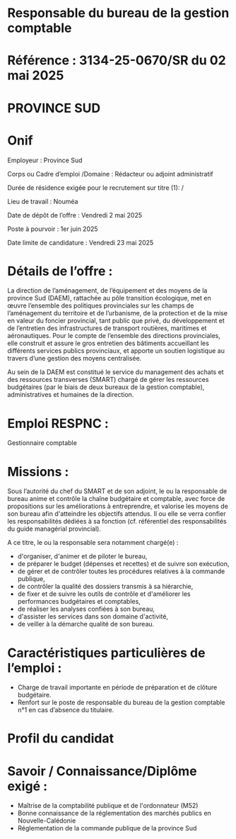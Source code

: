 # Responsable du bureau de la gestion comptable

# Référence : 3134-25-0670/SR du 02 mai 2025

# PROVINCE SUD

# Onif

Employeur : Province Sud

Corps ou Cadre d’emploi /Domaine : Rédacteur ou adjoint administratif

Durée de résidence exigée pour le recrutement sur titre (1): /

Lieu de travail : Nouméa

Date de dépôt de l’offre : Vendredi 2 mai 2025

Poste à pourvoir : 1er juin 2025

Date limite de candidature : Vendredi 23 mai 2025

# Détails de l’offre :

La direction de l’aménagement, de l’équipement et des moyens de la province Sud (DAEM), rattachée au pôle transition écologique, met en œuvre l’ensemble des politiques provinciales sur les champs de l’aménagement du territoire et de l’urbanisme, de la protection et de la mise en valeur du foncier provincial, tant public que privé, du développement et de l’entretien des infrastructures de transport routières, maritimes et aéronautiques. Pour le compte de l’ensemble des directions provinciales, elle construit et assure le gros entretien des bâtiments accueillant les différents services publics provinciaux, et apporte un soutien logistique au travers d’une gestion des moyens centralisée.

Au sein de la DAEM est constitué le service du management des achats et des ressources transverses (SMART) chargé de gérer les ressources budgétaires (par le biais de deux bureaux de la gestion comptable), administratives et humaines de la direction.

# Emploi RESPNC :

Gestionnaire comptable

# Missions :

Sous l’autorité du chef du SMART et de son adjoint, le ou la responsable de bureau anime et contrôle la chaîne budgétaire et comptable, avec force de propositions sur les améliorations à entreprendre, et valorise les moyens de son bureau afin d'atteindre les objectifs attendus. Il ou elle se verra confier les responsabilités dédiées à sa fonction (cf. référentiel des responsabilités du guide managérial provincial).

A ce titre, le ou la responsable sera notamment chargé(e) :

- d'organiser, d'animer et de piloter le bureau,
- de préparer le budget (dépenses et recettes) et de suivre son exécution,
- de gérer et de contrôler toutes les procédures relatives à la commande publique,
- de contrôler la qualité des dossiers transmis à sa hiérarchie,
- de fixer et de suivre les outils de contrôle et d'améliorer les performances budgétaires et comptables,
- de réaliser les analyses confiées à son bureau,
- d'assister les services dans son domaine d'activité,
- de veiller à la démarche qualité de son bureau.

# Caractéristiques particulières de l’emploi :

- Charge de travail importante en période de préparation et de clôture budgétaire.
- Renfort sur le poste de responsable du bureau de la gestion comptable n°1 en cas d’absence du titulaire.

# Profil du candidat

# Savoir / Connaissance/Diplôme exigé :

- Maîtrise de la comptabilité publique et de l'ordonnateur (M52)
- Bonne connaissance de la réglementation des marchés publics en Nouvelle-Calédonie
- Réglementation de la commande publique de la province Sud